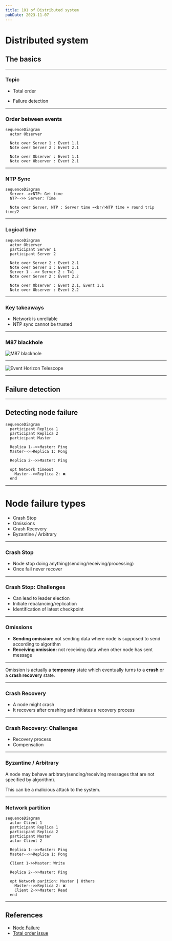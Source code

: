 ```yaml
---
title: 101 of Distributed system
pubDate: 2023-11-07
---
```


# Distributed system

## The basics <!-- .element: class="fragment" -->

---

### Topic

- Total order
<!-- .element: class="fragment" -->
- Failure detection
  <!-- .element: class="fragment" -->

---

### Order between events

```mermaid
sequenceDiagram
  actor Observer

  Note over Server 1 : Event 1.1
  Note over Server 2 : Event 2.1

  Note over Observer : Event 1.1
  Note over Observer : Event 2.1
```

---

### NTP Sync

```mermaid
sequenceDiagram
  Server-->>NTP: Get time
  NTP-->> Server: Time

  Note over Server, NTP : Server time =<br/>NTP time + round trip time/2

```

---

### Logical time

```mermaid
sequenceDiagram
  actor Observer
  participant Server 1
  participant Server 2

  Note over Server 2 : Event 2.1
  Note over Server 1 : Event 1.1
  Server 1 -->> Server 2 : T=1
  Note over Server 2 : Event 2.2

  Note over Observer : Event 2.1, Event 1.1
  Note over Observer : Event 2.2

```

---

### Key takeaways

- Network is unreliable
- NTP sync cannot be trusted

---

### M87 blackhole

![M87 blackhole](https://www.science.org/do/10.5555/article.2476085/full/sf-M87blackhole-1644894886423.jpg)

---

![Event Horizon Telescope](https://public.nrao.edu/wp-content/uploads/2020/04/EHT_Telescopes_Graphic_2017Telescopes_2020QuasarUpdate-2048x1583.jpg)

---

## Failure detection

---

## Detecting node failure

```mermaid
sequenceDiagram
  participant Replica 1
  participant Replica 2
  participant Master

  Replica 1-->>Master: Ping
  Master-->>Replica 1: Pong

  Replica 2-->>Master: Ping

  opt Network timeout
    Master-->>Replica 2: ❌
  end

```

---

# Node failure types

- Crash Stop
- Omissions
- Crash Recovery
- Byzantine / Arbitrary

---

### Crash Stop

- Node stop doing anything(sending/receiving/processing)
- Once fail never recover

---

### Crash Stop: Challenges

- Can lead to leader election
- Initiate rebalancing/replication
- Identification of latest checkpoint

---

### Omissions

- **Sending omission:** not sending data where node is supposed to send according to algorithm
- **Receiving omission:** not receiving data when other node has sent message

---

Omission is actually a **temporary** state which eventually turns to a **crash** or a **crash recovery** state.

---

### Crash Recovery

- A node might crash
- It recovers after crashing and initiates a recovery process

---

### Crash Recovery: Challenges

- Recovery process
- Compensation

---

### Byzantine / Arbitrary

A node may behave arbitrary(sending/receiving messages that are not specified by algorithm).

This can be a malicious attack to the system.

---

### Network partition

```mermaid
sequenceDiagram
  actor Client 1
  participant Replica 1
  participant Replica 2
  participant Master
  actor Client 2

  Replica 1-->>Master: Ping
  Master-->>Replica 1: Pong

  Client 1->>Master: Write

  Replica 2-->>Master: Ping

  opt Network parition: Master | Others
    Master-->>Replica 2: ❌
    Client 2->>Master: Read
  end

```

---

## References

- [Node Failure](https://distash.blogspot.com/search/label/Crash)
- [Total order issue](https://ashrafuzzaman.github.io/posts/understanding-the-challenges-of-distributed-system/)
